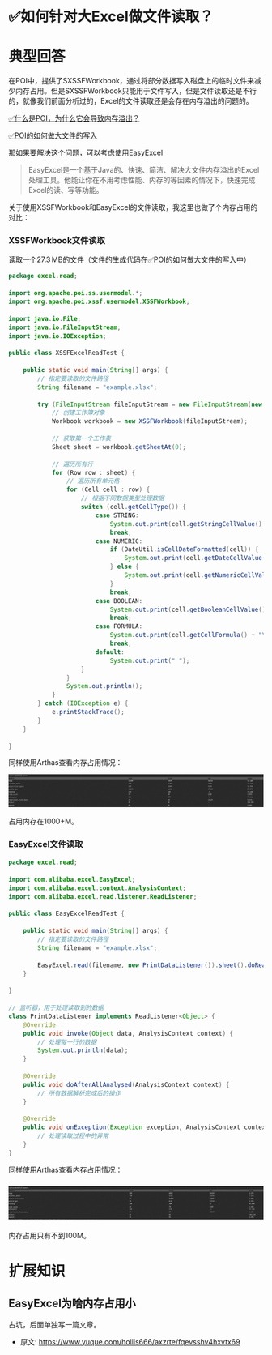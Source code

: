 # ✅如何针对大Excel做文件读取？
<!--page header-->

<a name="eWEdg"></a>
# 典型回答

在POI中，提供了SXSSFWorkbook，通过将部分数据写入磁盘上的临时文件来减少内存占用。但是SXSSFWorkbook只能用于文件写入，但是文件读取还是不行的，就像我们前面分析过的，Excel的文件读取还是会存在内存溢出的问题的。

[✅什么是POI，为什么它会导致内存溢出？](https://www.yuque.com/hollis666/axzrte/gcxwx1gnimfyamvw?view=doc_embed)

[✅POI的如何做大文件的写入](https://www.yuque.com/hollis666/axzrte/kalmkdx5fukxt13q?view=doc_embed)

那如果要解决这个问题，可以考虑使用EasyExcel

> EasyExcel是一个基于Java的、快速、简洁、解决大文件内存溢出的Excel处理工具。他能让你在不用考虑性能、内存的等因素的情况下，快速完成Excel的读、写等功能。


关于使用XSSFWorkbook和EasyExcel的文件读取，我这里也做了个内存占用的对比：

<a name="ybNe9"></a>
### XSSFWorkbook文件读取

读取一个27.3 MB的文件（文件的生成代码在[✅POI的如何做大文件的写入](https://www.yuque.com/hollis666/axzrte/kalmkdx5fukxt13q?view=doc_embed)中）

```java
package excel.read;

import org.apache.poi.ss.usermodel.*;
import org.apache.poi.xssf.usermodel.XSSFWorkbook;

import java.io.File;
import java.io.FileInputStream;
import java.io.IOException;

public class XSSFExcelReadTest {

    public static void main(String[] args) {
        // 指定要读取的文件路径
        String filename = "example.xlsx";

        try (FileInputStream fileInputStream = new FileInputStream(new File(filename))) {
            // 创建工作簿对象
            Workbook workbook = new XSSFWorkbook(fileInputStream);

            // 获取第一个工作表
            Sheet sheet = workbook.getSheetAt(0);

            // 遍历所有行
            for (Row row : sheet) {
                // 遍历所有单元格
                for (Cell cell : row) {
                    // 根据不同数据类型处理数据
                    switch (cell.getCellType()) {
                        case STRING:
                            System.out.print(cell.getStringCellValue() + "\t");
                            break;
                        case NUMERIC:
                            if (DateUtil.isCellDateFormatted(cell)) {
                                System.out.print(cell.getDateCellValue() + "\t");
                            } else {
                                System.out.print(cell.getNumericCellValue() + "\t");
                            }
                            break;
                        case BOOLEAN:
                            System.out.print(cell.getBooleanCellValue() + "\t");
                            break;
                        case FORMULA:
                            System.out.print(cell.getCellFormula() + "\t");
                            break;
                        default:
                            System.out.print(" ");
                    }
                }
                System.out.println();
            }
        } catch (IOException e) {
            e.printStackTrace();
        } 
    }

}

```


同样使用Arthas查看内存占用情况：

![image.png](./img/WgVKkLEBafxIDMsl/1700377615322-53e7546e-3383-4316-8506-16eada7b74e5-365957.png)

占用内存在1000+M。

<a name="OfD1a"></a>
### EasyExcel文件读取
```java
package excel.read;

import com.alibaba.excel.EasyExcel;
import com.alibaba.excel.context.AnalysisContext;
import com.alibaba.excel.read.listener.ReadListener;

public class EasyExcelReadTest {

    public static void main(String[] args) {
        // 指定要读取的文件路径
        String filename = "example.xlsx";

        EasyExcel.read(filename, new PrintDataListener()).sheet().doRead();
    }

}

// 监听器，用于处理读取到的数据
class PrintDataListener implements ReadListener<Object> {
    @Override
    public void invoke(Object data, AnalysisContext context) {
        // 处理每一行的数据
        System.out.println(data);
    }

    @Override
    public void doAfterAllAnalysed(AnalysisContext context) {
        // 所有数据解析完成后的操作
    }

    @Override
    public void onException(Exception exception, AnalysisContext context) throws Exception {
        // 处理读取过程中的异常
    }
}
```

同样使用Arthas查看内存占用情况：
<a name="YfLQn"></a>
### ![image.png](./img/WgVKkLEBafxIDMsl/1700377694873-6495aa8e-f41e-4842-8e03-0c6848a6c6b4-893135.png) 

内存占用只有不到100M。

<a name="KjjET"></a>
# 扩展知识

<a name="s8vDw"></a>
## EasyExcel为啥内存占用小

占坑，后面单独写一篇文章。


<!--page footer-->
- 原文: <https://www.yuque.com/hollis666/axzrte/fqevsshv4hxvtx69>
